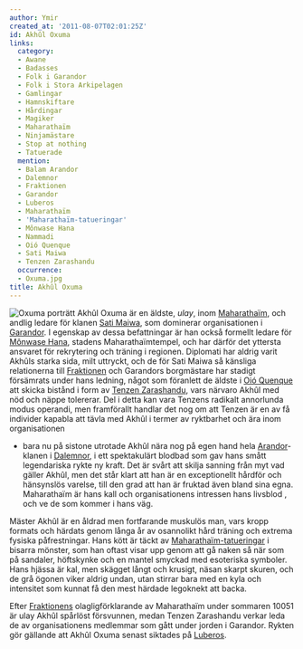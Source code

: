 ```yaml
---
author: Ymir
created_at: '2011-08-07T02:01:25Z'
id: Akhûl Oxuma
links:
  category:
  - Awane
  - Badasses
  - Folk i Garandor
  - Folk i Stora Arkipelagen
  - Gamlingar
  - Hamnskiftare
  - Hårdingar
  - Magiker
  - Maharathaïm
  - Ninjamästare
  - Stop at nothing
  - Tatuerade
  mention:
  - Balam Arandor
  - Dalemnor
  - Fraktionen
  - Garandor
  - Luberos
  - Maharathaïm
  - 'Maharathaïm-tatueringar'
  - Mônwase Hana
  - Nammadi
  - Oió Quenque
  - Sati Maiwa
  - Tenzen Zarashandu
  occurrence:
  - Oxuma.jpg
title: Akhûl Oxuma
---
```


![Oxuma porträtt] Akhûl Oxuma är en äldste, *ulay*, inom [Maharathaïm], och andlig ledare för klanen [Sati
Maiwa], som dominerar organisationen i [Garandor]. I egenskap av dessa befattningar är han också
formellt ledare för [Mônwase Hana], stadens Maharathaïmtempel, och har därför det yttersta ansvaret
för rekrytering och träning i regionen. Diplomati har aldrig varit Akhûls starka sida, milt
uttryckt, och de för Sati Maiwa så känsliga relationerna till [Fraktionen] och Garandors borgmästare
har stadigt försämrats under hans ledning, något som föranlett de äldste i [Oió Quenque] att skicka
bistånd i form av [Tenzen Zarashandu], vars närvaro Akhûl med nöd och näppe tolererar. Del i detta
kan vara Tenzens radikalt annorlunda modus operandi, men framförallt handlar det nog om att Tenzen
är en av få individer kapabla att tävla med Akhûl i termer av ryktbarhet och ära inom organisationen
- bara nu på sistone utrotade Akhûl nära nog på egen hand hela [Arandor]-klanen i [Dalemnor], i ett
spektakulärt blodbad som gav hans smått legendariska rykte ny kraft. Det är svårt att skilja sanning
från myt vad gäller Akhûl, men det står klart att han är en exceptionellt hårdför och hänsynslös
varelse, till den grad att han är fruktad även bland sina egna. Maharathaïm är hans kall och
organisationens intressen hans livsblod , och ve de som kommer i hans väg.

Mäster Akhûl är en åldrad men fortfarande muskulös man, vars kropp formats och härdats genom långa
år av osannolikt hård träning och extrema fysiska påfrestningar. Hans kött är täckt av
[Maharathaïm-tatueringar] i bisarra mönster, som han oftast visar upp genom att gå naken så när som
på sandaler, höftskynke och en mantel smyckad med esoteriska symboler. Hans hjässa är kal, men
skägget långt och krusigt, näsan skarpt skuren, och de grå ögonen viker aldrig undan, utan stirrar
bara med en kyla och intensitet som kunnat få den mest härdade legoknekt att backa.

Efter [Fraktionens] olagligförklarande av Maharathaïm under sommaren 10051 är ulay Akhûl spårlöst
försvunnen, medan Tenzen Zarashandu verkar leda de av organisationens medlemmar som gått under
jorden i Garandor. Rykten gör gällande att Akhûl Oxuma senast siktades på [Luberos].

  [Oxuma porträtt]: Oxuma.jpg "Oxuma.jpg"
  [Maharathaïm]: Maharathaïm
  [Sati Maiwa]: Sati_Maiwa
  [Garandor]: Garandor
  [Mônwase Hana]: Mônwase_Hana
  [Fraktionen]: Fraktionen
  [Oió Quenque]: Oió_Quenque
  [Tenzen Zarashandu]: Tenzen_Zarashandu
  [Arandor]: Balam_Arandor
  [Dalemnor]: Dalemnor
  [Maharathaïm-tatueringar]: Maharathaïm-tatueringar
  [Fraktionens]: Nammadi
  [Luberos]: Luberos
